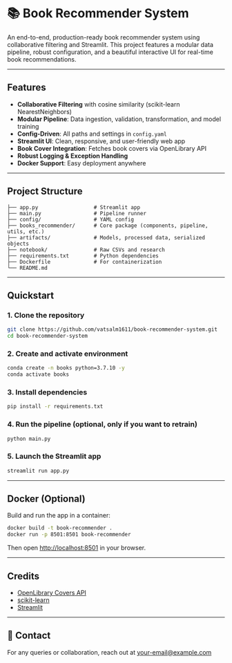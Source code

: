 
# 📚 Book Recommender System

An end-to-end, production-ready book recommender system using collaborative filtering and Streamlit. This project features a modular data pipeline, robust configuration, and a beautiful interactive UI for real-time book recommendations.

---

##  Features

- **Collaborative Filtering** with cosine similarity (scikit-learn NearestNeighbors)
- **Modular Pipeline**: Data ingestion, validation, transformation, and model training
- **Config-Driven**: All paths and settings in `config.yaml`
- **Streamlit UI**: Clean, responsive, and user-friendly web app
- **Book Cover Integration**: Fetches book covers via OpenLibrary API
- **Robust Logging & Exception Handling**
- **Docker Support**: Easy deployment anywhere

---

##  Project Structure

```
├── app.py                  # Streamlit app
├── main.py                 # Pipeline runner
├── config/                 # YAML config
├── books_recommender/      # Core package (components, pipeline, utils, etc.)
├── artifacts/              # Models, processed data, serialized objects
├── notebook/               # Raw CSVs and research
├── requirements.txt        # Python dependencies
├── Dockerfile              # For containerization
└── README.md
```

---

##  Quickstart

### 1. Clone the repository
```bash
git clone https://github.com/vatsalm1611/book-recommender-system.git
cd book-recommender-system
```

### 2. Create and activate environment
```bash
conda create -n books python=3.7.10 -y
conda activate books
```

### 3. Install dependencies
```bash
pip install -r requirements.txt
```

### 4. Run the pipeline (optional, only if you want to retrain)
```bash
python main.py
```

### 5. Launch the Streamlit app
```bash
streamlit run app.py
```

---

##  Docker (Optional)

Build and run the app in a container:
```bash
docker build -t book-recommender .
docker run -p 8501:8501 book-recommender
```
Then open [http://localhost:8501](http://localhost:8501) in your browser.

---

## Credits

- [OpenLibrary Covers API](https://openlibrary.org/dev/docs/api/covers)
- [scikit-learn](https://scikit-learn.org/)
- [Streamlit](https://streamlit.io/)

---

## 📧 Contact

For any queries or collaboration, reach out at [your-email@example.com](mailto:your-email@example.com)
